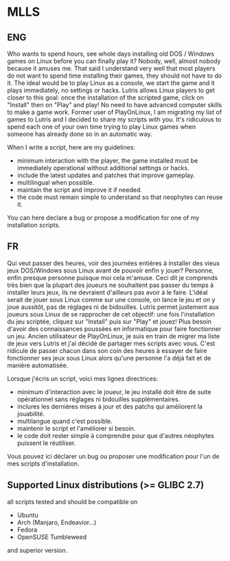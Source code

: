 # MLLS

## ENG
Who wants to spend hours, see whole days installing old DOS / Windows games on Linux before you can finally play it? Nobody, well, almost nobody because it amuses me. That said I understand very well that most players do not want to spend time installing their games, they should not have to do it. The ideal would be to play Linux as a console, we start the game and it plays immediately, no settings or hacks. Lutris allows Linux players to get closer to this goal: once the installation of the scripted game, click on "Install" then on "Play" and play! No need to have advanced computer skills to make a game work. Former user of PlayOnLinux, I am migrating my list of games to Lutris and I decided to share my scripts with you. It's ridiculous to spend each one of your own time trying to play Linux games when someone has already done so in an automatic way.

When I write a script, here are my guidelines:

- minimum interaction with the player, the game installed must be immediately operational without additional settings or hacks.
- include the latest updates and patches that improve gameplay.
- multilingual when possible.
- maintain the script and improve it if needed.
- the code must remain simple to understand so that neophytes can reuse it.

You can here declare a bug or propose a modification for one of my installation scripts.

## FR
Qui veut passer des heures, voir des journées entières à installer des vieux jeux DOS/Windows sous Linux avant de pouvoir enfin y jouer? Personne, enfin presque personne puisque moi cela m'amuse. Ceci dit je comprends très bien que la plupart des joueurs ne souhaitent pas passer du temps à installer leurs jeux, ils ne devraient d'ailleurs pas avoir à le faire. L'idéal serait de jouer sous Linux comme sur une console, on lance le jeu et on y joue aussitôt, pas de réglages ni de bidouilles. Lutris permet justement aux joueurs sous Linux de se rapprocher de cet objectif: une fois l'installation du jeu scriptée, cliquez sur "Install" puis sur "Play" et jouez! Plus besoin d'avoir des connaissances poussées en informatique pour faire fonctionner un jeu. Ancien utilisateur de PlayOnLinux, je suis en train de migrer ma liste de jeux vers Lutris et j'ai décidé de partager mes scripts avec vous. C'est ridicule de passer chacun dans son coin des heures à essayer de faire fonctionner ses jeux sous Linux alors qu'une personne l'a déjà fait et de manière automatisée.

Lorsque j'écris un script, voici mes lignes directrices:
- minimum d'interaction avec le joueur, le jeu installé doit être de suite opérationnel sans réglages ni bidouilles supplémentaires.
- inclures les dernières mises à jour et des patchs qui améliorent la jouabilité.
- multilangue quand c'est possible.
- maintenir le script et l'améliorer si besoin.
- le code doit rester simple à comprendre pour que d'autres néophytes puissent le réutiliser.

Vous pouvez ici déclarer un bug ou proposer une modification pour l'un de mes scripts d'installation.

## Supported Linux distributions (>= GLIBC 2.7)
all scripts tested and should be compatible on 

- Ubuntu
- Arch (Manjaro, Endeavior...)
- Fedora
- OpenSUSE Tumbleweed

and superior version.
